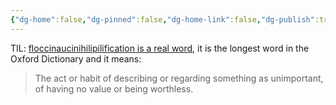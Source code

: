 ```yaml
---
{"dg-home":false,"dg-pinned":false,"dg-home-link":false,"dg-publish":true,"type":"post","disabled rules":["header-increment","yaml-title","yaml-title-alias","file-name-heading"],"title":"Floccinaucinihilipilification","dg-permalink":"floccinaucinihilipilification/","created-date":"2023-01-07T00:00:00","aliases":["Floccinaucinihilipilification"],"linter-yaml-title-alias":"Floccinaucinihilipilification","updated-date":"2025-05-05T17:44:22","tags":["TIL"],"dg-path":"floccinaucinihilipilification.md","permalink":"/floccinaucinihilipilification/","dgPassFrontmatter":true,"created":"2023-01-07T00:00:00","updated":"2025-05-05T17:44:22"}
---
```



TIL: [floccinaucinihilipilification is a real word](https://en.wiktionary.org/wiki/floccinaucinihilipilification), it is the longest word in the Oxford Dictionary and it means:

> The act or habit of describing or regarding something as unimportant, of having no value or being worthless.
